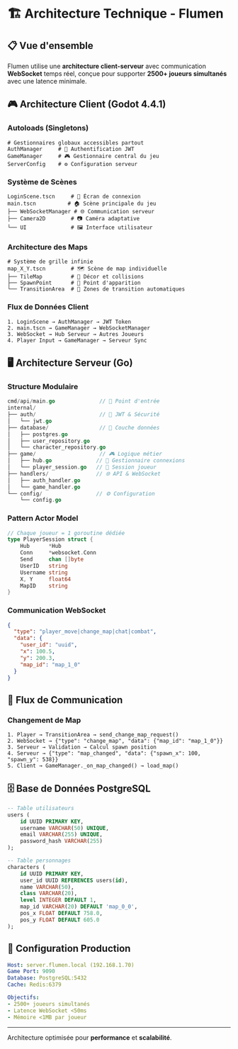 # 🏗️ Architecture Technique - Flumen

## 📋 Vue d'ensemble

Flumen utilise une **architecture client-serveur** avec communication **WebSocket** temps réel, conçue pour supporter **2500+ joueurs simultanés** avec une latence minimale.

## 🎮 Architecture Client (Godot 4.4.1)

### **Autoloads (Singletons)**
```gdscript
# Gestionnaires globaux accessibles partout
AuthManager     # 🔐 Authentification JWT
GameManager     # 🎮 Gestionnaire central du jeu
ServerConfig    # ⚙️ Configuration serveur
```

### **Système de Scènes**
```
LoginScene.tscn     # 🚪 Écran de connexion
main.tscn          # 🏠 Scène principale du jeu
├── WebSocketManager # 🌐 Communication serveur
├── Camera2D        # 📷 Caméra adaptative
└── UI              # 🖼️ Interface utilisateur
```

### **Architecture des Maps**
```gdscript
# Système de grille infinie
map_X_Y.tscn        # 🗺️ Scène de map individuelle
├── TileMap         # 🧱 Décor et collisions
├── SpawnPoint      # 📍 Point d'apparition
└── TransitionArea  # 🔄 Zones de transition automatiques
```

### **Flux de Données Client**
```
1. LoginScene → AuthManager → JWT Token
2. main.tscn → GameManager → WebSocketManager
3. WebSocket → Hub Serveur → Autres Joueurs
4. Player Input → GameManager → Serveur Sync
```

## 🖥️ Architecture Serveur (Go)

### **Structure Modulaire**
```go
cmd/api/main.go              // 🚀 Point d'entrée
internal/
├── auth/                    // 🔐 JWT & Sécurité
│   └── jwt.go
├── database/                // 💾 Couche données
│   ├── postgres.go
│   ├── user_repository.go
│   └── character_repository.go
├── game/                    // 🎮 Logique métier
│   ├── hub.go              // 🏢 Gestionnaire connexions
│   └── player_session.go   // 👤 Session joueur
├── handlers/               // 🌐 API & WebSocket
│   ├── auth_handler.go
│   └── game_handler.go
└── config/                 // ⚙️ Configuration
    └── config.go
```

### **Pattern Actor Model**
```go
// Chaque joueur = 1 goroutine dédiée
type PlayerSession struct {
    Hub      *Hub
    Conn     *websocket.Conn
    Send     chan []byte
    UserID   string
    Username string
    X, Y     float64
    MapID    string
}
```

### **Communication WebSocket**
```json
{
  "type": "player_move|change_map|chat|combat",
  "data": {
    "user_id": "uuid",
    "x": 100.5,
    "y": 200.3,
    "map_id": "map_1_0"
  }
}
```

## 🔄 Flux de Communication

### **Changement de Map**
```
1. Player → TransitionArea → send_change_map_request()
2. WebSocket → {"type": "change_map", "data": {"map_id": "map_1_0"}}
3. Serveur → Validation → Calcul spawn position
4. Serveur → {"type": "map_changed", "data": {"spawn_x": 100, "spawn_y": 538}}
5. Client → GameManager._on_map_changed() → load_map()
```

## 🗄️ Base de Données PostgreSQL

```sql
-- Table utilisateurs
users (
    id UUID PRIMARY KEY,
    username VARCHAR(50) UNIQUE,
    email VARCHAR(255) UNIQUE,
    password_hash VARCHAR(255)
);

-- Table personnages
characters (
    id UUID PRIMARY KEY,
    user_id UUID REFERENCES users(id),
    name VARCHAR(50),
    class VARCHAR(20),
    level INTEGER DEFAULT 1,
    map_id VARCHAR(20) DEFAULT 'map_0_0',
    pos_x FLOAT DEFAULT 758.0,
    pos_y FLOAT DEFAULT 605.0
);
```

## 🚀 Configuration Production

```yaml
Host: server.flumen.local (192.168.1.70)
Game Port: 9090
Database: PostgreSQL:5432
Cache: Redis:6379

Objectifs:
- 2500+ joueurs simultanés
- Latence WebSocket <50ms
- Mémoire <1MB par joueur
```

---

Architecture optimisée pour **performance** et **scalabilité**.
